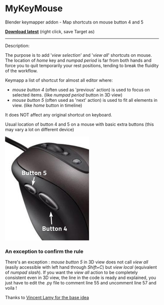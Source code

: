 # MyKeyMouse
Blender keymapper addon - Map shortcuts on mouse button 4 and 5

**[Download latest](https://github.com/Pullusb/MyKeyMouse/raw/master/MyKeyMouse.py)** (right click, save Target as)  
  
--------
  
Description:
  
The purpose is to add '*view selection*' and '*view all*' shortcuts on mouse.  
The location of *home* key and *numpad period* is far from both hands and force you to quit temporarily your rest positions, tending to break the fluidity of the workflow.
  
Keymapp a list of shortcut for almost all editor where:
- *mouse button 4* (often used as 'previous' action) is used to focus on selected items. (like *numpad period* button in 3D view)
- *mouse button 5* (often used as 'next' action) is used to fit all elements in view. (like *home* button in timeline)
  
It does NOT affect any original shortcut on keyboard.
  
Usual location of button 4 and 5 on a mouse with basic extra buttons (this may vary a lot on different device)

![mouse with additional buttons 4 and 5](https://github.com/Pullusb/images_repo/blob/master/Mouse_button-4-5_zoom.png)
  
### An exception to confirm the rule
There's an exception : *mouse button 5* in 3D view does not call *view all* (easily accessible with left hand through *Shift+C*) but *view local* (equivalent of *numpad slash*).
If you want the *view all* action to be completely consistent even in 3D view, the line in the code is ready and explained, you just have to edit the .py file to comment line 55 and uncomment line 57 and voila !
  
  
Thanks to [Vincent Lamy for the base idea](https://www.nothing-is-3d.com/article22/blender-utiliser-les-boutons-lateraux-de-la-souris)
